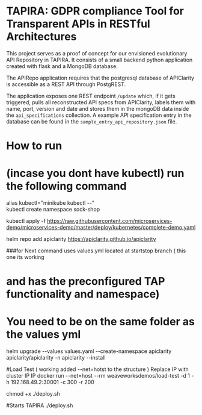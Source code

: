 # TAPIRA: GDPR compliance Tool for **T**ransparent **API**s in **R**ESTful **A**rchitectures

This project serves as a proof of concept for our envisioned evolutionary API Repository in TAPIRA.
It consists of a small backend python application created with flask and a MongoDB database.

The APIRepo application requires that the postgresql database of APIClarity is accessible as a REST API through PostgREST.

The application exposes one REST endpoint `/update` which, if it gets triggered, pulls all reconstructed API specs from APIClarity, labels them with name, port, version and date and stores them in the mongoDB data inside the `api_specifications` collection.
A example API specification entry in the database can be found in the `sample_entry_api_repository.json` file.

# How to run

#  (incase you dont have kubectl) run the following command 
alias kubectl="minikube kubectl --"     
kubectl create namespace sock-shop

kubectl apply -f https://raw.githubusercontent.com/microservices-demo/microservices-demo/master/deploy/kubernetes/complete-demo.yaml

helm repo add apiclarity https://apiclarity.github.io/apiclarity

###for Next command uses values.yml located at startstop branch ( this one its working
# and has the preconfigured TAP functionality and namespace)
# You need to be on the same folder as the values yml 

helm upgrade --values values.yaml --create-namespace apiclarity apiclarity/apiclarity -n apiclarity --install

#Load Test  ( working  added --net=hotst to the structure ) Replace IP with cluster IP  IP
docker run --net=host --rm weaveworksdemos/load-test -d 1 -h 192.168.49.2:30001 -c 300 -r 200

chmod +x ./deploy.sh

#Starts TAPIRA
./deploy.sh
